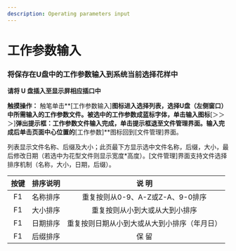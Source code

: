 ```yaml
---
description: Operating parameters input
---
```


# 工作参数输入

### **将保存在U盘中的工作参数输入到系统当前选择花样中**

**请将 U 盘插入至显示屏相应插口中**

**触摸操作：** 触笔单击**\[工作参数输入\]**图标进入选择列表，选择U盘（左侧窗口）中所需输入的工作参数文件。被选中的工作参数成蓝标字体，单击输入图标**\[＞＞＞\]**弹出提示框：**工作参数文件输入完成**，单击提示框退至文件管理界面。输入完成后单击页面中心位置的**\[工作参数\]**图标回到\[文件管理\]界面。

列表显示文件名称、后缀及大小；此页最下方显示选中文件名称，后缀，大小，最后修改日期（若选中为花型文件则显示宽度\*高度）。\[文件管理\]界面支持文件选择排序机制（名称，大小，日期，后缀）。

| **按键** | **排序说明** | **说  明** |
| :---: | :---: | :---: |
| F1  | 名称排序 | 重复按则从0-9、A-Z或Z-A、9-0排序 |
| F1  | 大小排序 | 重复按则从小到大或从大到小排序 |
| F1  | 日期排序 | 重复按则日期从小到大或从大到小排序（年月日） |
| F1  | 后缀排序 | 保  留 |



